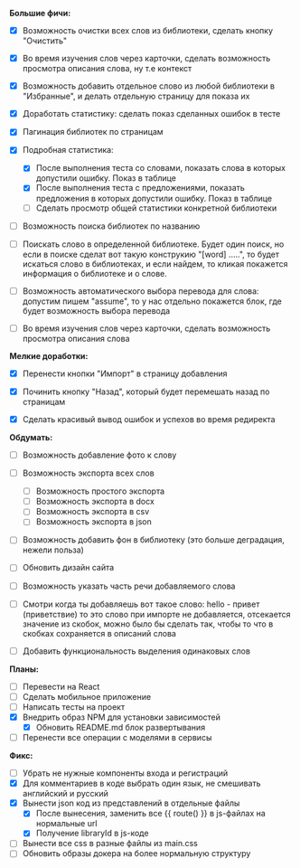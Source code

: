 **Большие фичи:**
- [x] Возможность очистки всех слов из библиотеки, сделать кнопку "Очистить"
- [x] Во время изучения слов через карточки, сделать возможность просмотра описания слова, ну т.е контекст
- [x] Возможность добавить отдельное слово из любой библиотеки в "Избранные", и делать отдельную страницу для показа их
- [x] Доработать статистику: сделать показ сделанных ошибок в тесте
- [x] Пагинация библиотек по страницам


- [x] Подробная статистика:
  - [x] После выполнения теста со словами, показать слова в которых допустили ошибку. Показ в таблице
  - [x] После выполнения теста с предложениями, показать предложения в которых допустили ошибку. Показ в таблице
  - [ ] Сделать просмотр общей статистики конкретной библиотеки
 
- [ ] Возможность поиска библиотек по названию
- [ ] Поискать слово в определенной библиотеке. Будет один поиск, но если в поиске сделат вот такую конструкию "[word] .....",
то будет искаться слово в библиотеках, и если найдем, то кликая покажется информация о библиотеке и о слове.
- [ ] Возможность автоматического выбора перевода для слова: допустим пишем "assume", то у нас отдельно покажется блок, где будет возможность
выбора перевода

- [ ] Во время изучения слов через карточки, сделать возможность просмотра описания слова



**Мелкие доработки:**
- [x] Перенести кнопки "Импорт" в страницу добавления
- [x] Починить кнопку "Назад", который будет перемешать назад по страницам
- [x] Сделать красивый вывод ошибок и успехов во время редиректа


**Обдумать:**
- [ ] Возможность добавление фото к слову
- [ ] Возможность экспорта всех слов
  - [ ] Возможность простого экспорта
  - [ ] Возможность экспорта в docx
  - [ ] Возможность экспорта в csv
  - [ ] Возможность экспорта в json
- [ ] Возможность добавить фон в библиотеку (это больше деградация, нежели польза)
- [ ] Обновить дизайн сайта
- [ ] Возможность указать часть речи добавляемого слова
- [ ] Смотри когда ты добавляешь вот такое слово: hello - привет (приветствие) то это слово при импорте не добавляется,
      отсекается значение из скобок, можно было бы сделать так, чтобы то что в скобках сохраняется в описаний слова
- [ ] Добавить функциональность выделения одинаковых слов
 

**Планы:**
- [ ] Перевести на React
- [ ] Сделать мобильное приложение
- [ ] Написать тесты на проект
- [x] Внедрить образ NPM для установки зависимостей
  - [x] Обновить README.md блок развертывания
- [ ] Перенести все операции с моделями в сервисы

**Фикс:**
- [ ] Убрать не нужные компоненты входа и регистраций
- [x] Для комментариев в коде выбрать один язык, не смешивать английский и русский
- [x] Вынести json код из представлений в отдельные файлы
    - [x] После вынесения, заменить все {{ route() }} в js-файлах на нормальные url
    - [x] Получение libraryId в js-коде
- [ ] Вынести все css в разные файлы из main.css
- [ ] Обновить образы докера на более нормальную структуру

